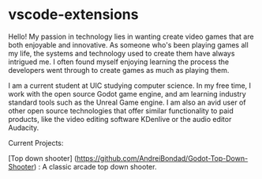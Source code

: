 # vscode-extensions

Hello! 
My passion in technology lies in wanting create video games that are both enjoyable and innovative. As someone who's been playing games all my life, the systems and technology used to create them have always intrigued me. I often found myself enjoying learning the process the developers went through to create games as much as playing them.

I am a current student at UIC studying computer science. In my free time, I work with the open source Godot game engine, and am learning industry standard tools such as the Unreal Game engine. I am also an avid user of other open source technologies that offer similar functionality to paid products, like the video editing software KDenlive or the audio editor Audacity.

Current Projects:

[Top down shooter] (https://github.com/AndreiBondad/Godot-Top-Down-Shooter) : A classic arcade top down shooter. 

<!--
**AndreiBondad/AndreiBondad** is a ✨ _special_ ✨ repository because its `README.md` (this file) appears on your GitHub profile.

Here are some ideas to get you started:

- 🔭 I’m currently working on ...
- 🌱 I’m currently learning ...
- 👯 I’m looking to collaborate on ...
- 🤔 I’m looking for help with ...
- 💬 Ask me about ...
- 📫 How to reach me: ...
- 😄 Pronouns: ...
- ⚡ Fun fact: ...
-->
